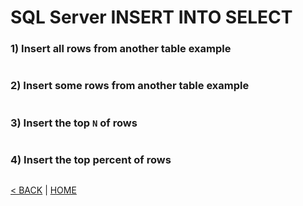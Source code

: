 # SQL Server INSERT INTO SELECT

### 1) Insert all rows from another table example

```cs --project ../../SqlServerTutorial/SqlServerTutorial.csproj --source-file ../../SqlServerTutorial/Basic/InsertSelect.cs --region T1
```

### 2) Insert some rows from another table example

```cs --project ../../SqlServerTutorial/SqlServerTutorial.csproj --source-file ../../SqlServerTutorial/Basic/InsertSelect.cs --region T2
```

### 3) Insert the top `N` of rows

```cs --project ../../SqlServerTutorial/SqlServerTutorial.csproj --source-file ../../SqlServerTutorial/Basic/InsertSelect.cs --region T3
```

### 4) Insert the top percent of rows

```cs --project ../../SqlServerTutorial/SqlServerTutorial.csproj --source-file ../../SqlServerTutorial/Basic/InsertSelect.cs --region T4
```

[< BACK](Basic.md) | [HOME](/)
